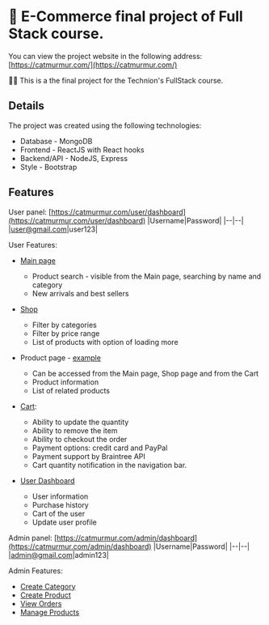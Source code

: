 # 🛒 E-Commerce final project of Full Stack course.
You can view the project website in the following address: [https://catmurmur.com/](https://catmurmur.com/)

👩‍🎓 This is a the final project for the Technion's FullStack course.

## Details
The project was created using the following technologies:
 - Database - MongoDB
 - Frontend - ReactJS with React hooks
 - Backend/API - NodeJS, Express
 - Style - Bootstrap

## Features



User panel: [https://catmurmur.com/user/dashboard](https://catmurmur.com/user/dashboard)
|Username|Password|
|--|--|
|user@gmail.com|user123|

User Features:

 - [Main page](https://catmurmur.com/)
	 - Product search - visible from the Main page, searching by name and category
	 - New arrivals and best sellers

 - [Shop](https://catmurmur.com/shop)
	 - Filter by categories
	 - Filter by price range
	 - List of products with option of loading more

 
 - Product page - [example](https://catmurmur.com/product/5e4693fdd7ac9735a0fbaca4) 
	 - Can be accessed from the Main page, Shop page and from the Cart
	 - Product information 
	 - List of related products

 - [Cart](https://catmurmur.com/cart):
	 - Ability to update the quantity
	 - Ability to remove the item
	 - Ability to checkout the order
	 - Payment options: credit card and PayPal
	 - Payment support by Braintree API
	 - Cart quantity notification in the navigation bar.

 - [User Dashboard](https://catmurmur.com/user/dashboard)
	 - User information
	 - Purchase history
	 - Cart of the user
	 - Update user profile


Admin panel: [https://catmurmur.com/admin/dashboard](https://catmurmur.com/admin/dashboard)
|Username|Password|
|--|--|
|admin@gmail.com|admin123|

Admin Features:
 - [Create Category](https://catmurmur.com/create/category)
 - [Create Product](https://catmurmur.com/create/product)
 - [View Orders](https://catmurmur.com/admin/orders)
 - [Manage Products](https://catmurmur.com/admin/products)

